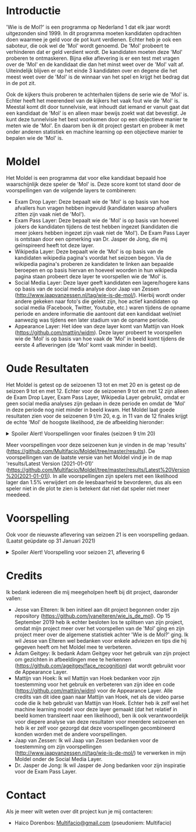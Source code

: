 # Introductie
'Wie is de Mol?' is een programma op Nederland 1 dat elk jaar wordt uitgezonden sind 1999. In dit programma moeten kandidaten opdrachten doen waarmee je geld voor de pot kunt verdienen. Echter heb je ook een saboteur, die ook wel de 'Mol' wordt genoemd. De 'Mol' probeert te verhinderen dat er geld verdient wordt. De kandidaten moeten deze 'Mol' proberen te ontmaskeren. Bijna elke aflevering is er een test met vragen over de 'Mol' en de kandidaat die dan het minst weet over de 'Mol' valt af. Uiteindelijk blijven er op het einde 3 kandidaten over en degene die het meest weet over de 'Mol' is de winnaar van het spel en krijgt het bedrag dat in de pot zit. 

Ook de kijkers thuis proberen te achterhalen tijdens de serie wie de 'Mol' is. Echter heeft het meerendeel van de kijkers het vaak fout wie de 'Mol' is. Meestal komt dit door tunnelvisie, wat inhoudt dat iemand er vanuit gaat dat een kandidaat de 'Mol' is en alleen maar bewijs zoekt wat dat bevestigt. Je kunt deze tunnelvisie het best voorkomen door op een objectieve manier te meten wie de 'Mol'. En daarom ben ik dit project gestart en probeer ik met onder anderen statistiek en machine learning op een objectieve manier te bepalen wie de 'Mol' is.

# Moldel
Het Moldel is een programma dat voor elke kandidaat bepaald hoe waarschijnlijk deze speler de 'Mol' is. Deze score komt tot stand door de voorspellingen van de volgende layers te combineren:
* Exam Drop Layer: Deze bepaalt wie de 'Mol' is op basis van hoe afvallers hun vragen hebben ingevuld (kandidaten waarop afvallers zitten zijn vaak niet de 'Mol').
* Exam Pass Layer: Deze bepaalt wie de 'Mol' is op basis van hoeveel jokers de kandidaten tijdens de test hebben ingezet (kandidaten die meer jokers hebben ingezet zijn vaak niet de 'Mol'). De Exam Pass Layer is ontstaan door een opmerking van Dr. Jasper de Jong, die mij geïnspireerd heeft tot deze layer.
* Wikipedia Layer: Deze bepaalt wie de 'Mol' is op basis van de kandidaten wikipedia pagina's voordat het seizoen begon. Via de wikipedia pagina's proberen ze kandidaten te linken aan bepaalde beroepen en op basis hiervan en hoeveel woorden in hun wikipedia pagina staan probeert deze layer te voorspellen wie de 'Mol' is.
* Social Media Layer: Deze layer geeft kandidaten een lagere/hogere kans op basis van de social media analyse door Jaap van Zessen (http://www.jaapvanzessen.nl/tag/wie-is-de-mol/). Hierbij wordt onder andere gekeken naar foto's die gelekt zijn, hoe actief kandidaten op social media (Facebook, Twitter, Youtube, etc.) waren tijdens de opname periode en andere informatie die aantoont dat een kandidaat wel/niet aanwezig was tijdens een later stadium van de opname periode.
* Appearance Layer: Het idee van deze layer komt van Mattijn van Hoek (https://github.com/mattijn/widm). Deze layer probeert te voorspellen wie de 'Mol' is op basis van hoe vaak de 'Mol' in beeld komt tijdens de eerste 4 afleveringen (de 'Mol' komt vaak minder in beeld). 

# Oude Resultaten
Het Moldel is getest op de seizoenen 13 tot en met 20 en is getest op de seizoen 9 tot en met 12. Echter voor de seizoenen 9 tot en met 12 zijn alleen de Exam Drop Layer, Exam Pass Layer, Wikipedia Layer gebruikt, omdat er geen social media analyses zijn gedaan in deze periode en omdat de 'Mol' in deze periode nog niet minder in beeld kwam. Het Moldel laat goede resultaten zien voor de seizoenen 9 t/m 20, e.g. in 11 van de 12 finales krijgt de echte 'Mol' de hoogste likelihood, zie de afbeelding hieronder: 
<details>
  <summary>Spoiler Alert! Voorspellingen voor finales (seizoen 9 t/m 20)</summary>
  
  ![Finale Voorspellingen](https://github.com/Multifacio/Moldel/blob/master/results/Final%20Results%20(9-20)%20(2020-08-25).jpeg)
</details>

Meer voorspellingen voor deze seizoenen kun je vinden in de map 'results' (https://github.com/Multifacio/Moldel/tree/master/results). De voorspellingen van de laatste versie van het Moldel vind je in de map 'results/Latest Version (2021-01-01)' (https://github.com/Multifacio/Moldel/tree/master/results/Latest%20Version%20(2021-01-01)). In alle voorspellingen zijn spelers met een likelihood lager dan 1.5% verwijdert om de leesbaarheid te bevorderen, dus als een speler niet in de plot te zien is betekent dat niet dat speler niet meer meedeed.

# Voorspelling
Ook voor de nieuwste aflevering van seizoen 21 is een voorspelling gedaan. (Laatst geüpdate op 31 Januari 2021)
<details>
  <summary>Spoiler Alert! Voorspelling voor seizoen 21, aflevering 6</summary>
  
  ![Voorspelling](https://github.com/Multifacio/Moldel/blob/master/results/Season%2022%20(Original)/05%20-%20After%20Episode%205.png)
</details>

# Credits
Ik bedank iedereen die mij meegeholpen heeft bij dit project, daaronder vallen:
* Jesse van Elteren: Ik ben initieel aan dit project begonnen onder zijn repository (https://github.com/jvanelteren/wie_is_de_mol). Op 15 September 2019 heb ik echter besloten los te splitsen van zijn project, omdat mijn project meer over het voorspellen van de 'Mol' ging en zijn project meer over de algemene statistiek achter 'Wie is de Mol?' ging. Ik wil Jesse van Elteren wel bedanken voor enkele adviezen en tips die hij gegeven heeft om het Moldel mee te verbeteren.
* Adam Geitgey: Ik bedank Adam Geitgey voor het gebruik van zijn project om gezichten in afbeeldingen mee te herkennen (https://github.com/ageitgey/face_recognition) dat wordt gebruikt voor de Appearance Layer.  
* Mattijn van Hoek: Ik wil Mattijn van Hoek bedanken voor zijn toestemming voor het gebruik en verbeteren van zijn idee en code (https://github.com/mattijn/widm) voor de Appearance Layer. Alle credits van dit idee gaan naar Mattijn van Hoek, net als de video parse code die ik heb gebruikt van Mattijn van Hoek. Echter heb ik zelf wel het machine learning model voor deze layer gemaakt (dat het relatief in beeld komen transleert naar een likelihood), ben ik ook verantwoordelijk voor diepere analyse van deze resultaten voor meerdere seizoenen en heb ik er zelf voor gezorgd dat deze voorspellingen gecombineerd konden worden met de andere voorspellingen. 
* Jaap van Zessen: Ik wil Jaap van Zessen bedanken voor de toestemming om zijn voorspellingen (http://www.jaapvanzessen.nl/tag/wie-is-de-mol/) te verwerken in mijn Moldel onder de Social Media Layer.
* Dr. Jasper de Jong: Ik wil Jasper de Jong bedanken voor zijn inspiratie voor de Exam Pass Layer.

# Contact
Als je meer wilt weten over dit project kun je mij contacteren:
* Haico Dorenbos: Multifacio@gmail.com (pseudoniem: Multifacio)
